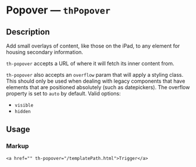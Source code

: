 # Popover — `thPopover`

## Description

Add small overlays of content, like those on the iPad, to any element for housing secondary information.

`th-popover` accepts a URL of where it will fetch its inner content from.

`th-popover` also accepts an `overflow` param that will apply a styling class. This should only be used when dealing with legacy components that have elements that are positioned absolutely (such as datepickers). The overflow property is set to `auto` by default. Valid options:

  - `visible`
  - `hidden`

## Usage


### Markup
`<a href="" th-popover="/templatePath.html">Trigger</a>`
